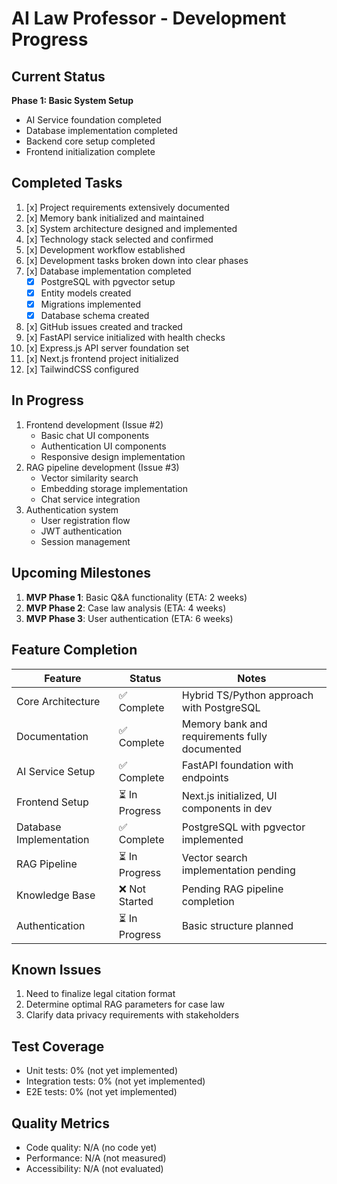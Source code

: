 # AI Law Professor - Development Progress

## Current Status
**Phase 1: Basic System Setup**
- AI Service foundation completed
- Database implementation completed
- Backend core setup completed
- Frontend initialization complete

## Completed Tasks
1. [x] Project requirements extensively documented
2. [x] Memory bank initialized and maintained
3. [x] System architecture designed and implemented
4. [x] Technology stack selected and confirmed
5. [x] Development workflow established
6. [x] Development tasks broken down into clear phases
7. [x] Database implementation completed
   - [x] PostgreSQL with pgvector setup
   - [x] Entity models created
   - [x] Migrations implemented
   - [x] Database schema created
8. [x] GitHub issues created and tracked
9. [x] FastAPI service initialized with health checks
10. [x] Express.js API server foundation set
11. [x] Next.js frontend project initialized
12. [x] TailwindCSS configured

## In Progress
1. Frontend development (Issue #2)
   - Basic chat UI components
   - Authentication UI components
   - Responsive design implementation
2. RAG pipeline development (Issue #3)
   - Vector similarity search
   - Embedding storage implementation
   - Chat service integration
3. Authentication system
   - User registration flow
   - JWT authentication
   - Session management

## Upcoming Milestones
1. **MVP Phase 1**: Basic Q&A functionality (ETA: 2 weeks)
2. **MVP Phase 2**: Case law analysis (ETA: 4 weeks)
3. **MVP Phase 3**: User authentication (ETA: 6 weeks)

## Feature Completion
| Feature               | Status      | Notes                          |
|-----------------------|-------------|--------------------------------|
| Core Architecture     | ✅ Complete | Hybrid TS/Python approach with PostgreSQL |
| Documentation         | ✅ Complete | Memory bank and requirements fully documented |
| AI Service Setup      | ✅ Complete | FastAPI foundation with endpoints |
| Frontend Setup        | ⏳ In Progress | Next.js initialized, UI components in dev |
| Database Implementation | ✅ Complete | PostgreSQL with pgvector implemented |
| RAG Pipeline          | ⏳ In Progress | Vector search implementation pending |
| Knowledge Base        | ❌ Not Started | Pending RAG pipeline completion |
| Authentication        | ⏳ In Progress | Basic structure planned |

## Known Issues
1. Need to finalize legal citation format
2. Determine optimal RAG parameters for case law
3. Clarify data privacy requirements with stakeholders

## Test Coverage
- Unit tests: 0% (not yet implemented)
- Integration tests: 0% (not yet implemented)
- E2E tests: 0% (not yet implemented)

## Quality Metrics
- Code quality: N/A (no code yet)
- Performance: N/A (not measured)
- Accessibility: N/A (not evaluated)
